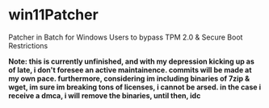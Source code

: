 # win11Patcher
Patcher in Batch for Windows Users to bypass TPM 2.0 &amp; Secure Boot Restrictions

**Note: this is currently unfinished, and with my depression kicking up as of late, i don't foresee an active maintainence. commits will be made at my own pace. furthermore, considering im including binaries of 7zip & wget, im sure im breaking tons of licenses, i cannot be arsed. in the case i receive a dmca, i will remove the binaries, until then, idc**
